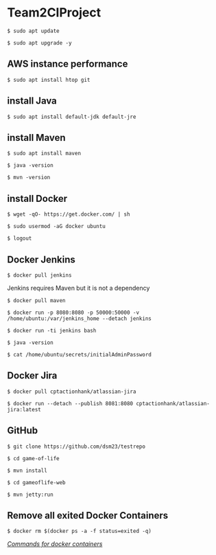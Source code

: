 # Team2CIProject

`$ sudo apt update`

`$ sudo apt upgrade -y`

## AWS instance performance

`$ sudo apt install htop git`

## install Java

`$ sudo apt install default-jdk default-jre`

## install Maven

`$ sudo apt install maven`

`$ java -version`

`$ mvn -version`

## install Docker

`$ wget -qO- https://get.docker.com/ | sh`

`$ sudo usermod -aG docker ubuntu`

`$ logout`

## Docker Jenkins

`$ docker pull jenkins`

Jenkins requires Maven but it is not a dependency

`$ docker pull maven`

`$ docker run -p 8080:8080 -p 50000:50000 -v /home/ubuntu:/var/jenkins_home --detach jenkins`

`$ docker run -ti jenkins bash`

`$ java -version`

`$ cat /home/ubuntu/secrets/initialAdminPassword`

## Docker Jira

`$ docker pull cptactionhank/atlassian-jira`

`$ docker run --detach --publish 8081:8080 cptactionhank/atlassian-jira:latest`

## GitHub

`$ git clone https://github.com/dsm23/testrepo`

`$ cd game-of-life`

`$ mvn install`

`$ cd gameoflife-web`

`$ mvn jetty:run`

## Remove all exited Docker Containers

`$ docker rm $(docker ps -a -f status=exited -q)`

 *[Commands for docker containers](https://www.digitalocean.com/community/tutorials/how-to-remove-docker-images-containers-and-volumes)*